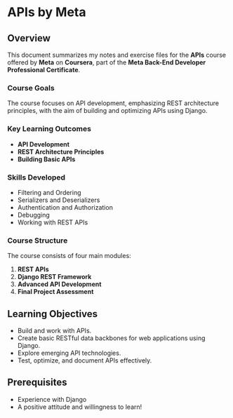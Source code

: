 # APIs by Meta

## Overview

This document summarizes my notes and exercise files for the **APIs** course offered by **Meta** on **Coursera**, part of the **Meta Back-End Developer Professional Certificate**.

### Course Goals

The course focuses on API development, emphasizing REST architecture principles, with the aim of building and optimizing APIs using Django.

### Key Learning Outcomes

- **API Development**
- **REST Architecture Principles**
- **Building Basic APIs**

### Skills Developed

- Filtering and Ordering
- Serializers and Deserializers
- Authentication and Authorization
- Debugging
- Working with REST APIs

### Course Structure

The course consists of four main modules:

1. **REST APIs**
2. **Django REST Framework**
3. **Advanced API Development**
4. **Final Project Assessment**

## Learning Objectives

- Build and work with APIs.
- Create basic RESTful data backbones for web applications using Django.
- Explore emerging API technologies.
- Test, optimize, and document APIs effectively.

## Prerequisites

- Experience with Django
- A positive attitude and willingness to learn!